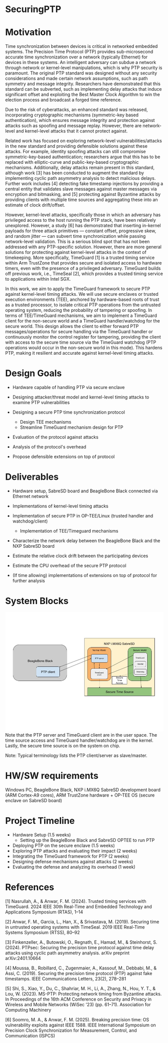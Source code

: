 # SecuringPTP

# Motivation
Time synchronization between devices is critical in networked embedded systems. The Precision Time Protocol (PTP) provides sub-microsecond accurate time synchronization over a network (typically Ethernet) for devices in these systems. An intelligent adversary can subdue a network through network or kernel-level manipulations, which is why PTP security is paramount. The original PTP standard was designed without any security considerations and made certain network assumptions, such as path symmetry and message integrity. Researchers have demonstrated that this standard can be subverted, such as implementing delay attacks that induce significant offset and exploiting the Best Master Clock Algorithm to win the election process and broadcast a forged time reference.

Due to the risk of cyberattacks, an enhanced standard was released, incorporating cryptographic mechanisms (symmetric-key based authentication), which ensures message integrity and protection against attacks such as spoofing and message replay. However, there are network-level and kernel-level attacks that it cannot protect against.

Related work has focused on exploring network-level vulnerabilities/attacks in the new standard and providing defensible solutions against these attacks. For example, identity spoofing attacks can still compromise symmetric-key-based authentication; researchers argue that this has to be replaced with elliptic-curve and public-key-based cryptographic mechanisms. Additionally, delay attacks remain present in this standard, although work [3] has been conducted to augment the standard by implementing cyclic path asymmetry analysis to detect malicious delays. Further work includes [4] detecting fake timestamp injections by providing a central entity that validates slave messages against master messages via encryption and bitmasking, and [5] protecting against Byzantine attacks by providing clients with multiple time sources and aggregating these into an estimate of clock drift/offset. 

However, kernel-level attacks, specifically those in which an adversary has privileged access to the host running the PTP stack, have been relatively unexplored. However, a study [6] has demonstrated that inserting in-kernel payloads for three attack primitives — constant offset, progressive skew, and random jitter — can subvert time synchronization while passing network-level validation. This is a serious blind spot that has not been addressed with any PTP-specific solution. However, there are more general solutions for protecting against kernel-level attacks in the context of timekeeping. More specifically, TimeGuard [1] is a trusted timing service within Arm TrustZone that provides secure and isolated access to hardware timers, even with the presence of a privileged adversary. TimeGuard builds off previous work, i.e., TimeSeal [2], which provides a trusted timing service to applications within Intel SGX.

In this work, we aim to apply the TimeGuard framework to secure PTP against kernel-level timing attacks. We will use secure enclaves or trusted execution environments (TEE), anchored by hardware-based roots of trust as a trusted processor, to isolate critical PTP operations from the untrusted operating system, reducing the probability of tampering or spoofing. In terms of TEE/TimeGuard mechanisms, we aim to implement a TimeGuard client for the non-secure world and a TimeGuard handler/watchdog for the secure world. This design allows the client to either forward PTP messages/operations for secure handling via the TimeGuard handler or continuously monitor the control register for tampering, providing the client with access to the secure time source via the TimeGuard watchdog (PTP operations would occur in the non-secure world in this mode). This hardens PTP, making it resilient and accurate against kernel-level timing attacks. 

# Design Goals
- Hardware capable of handling PTP via secure enclave

- Designing attacker/threat model and kernel-level timing attacks to examine PTP vulnerabilities

- Designing a secure PTP time synchronization protocol 
    - Design TEE mechanisms
    - Streamline TimeGuard mechanism design for PTP

- Evaluation of the protocol against attacks

- Analysis of the protocol's overhead

- Propose defensible extensions on top of protocol

# Deliverables
- Hardware setup, SabreSD board and BeagleBone Black connected via Ethernet network

- Implementations of kernel-level timing attacks 

- Implementation of secure PTP in OP-TEE/Linux (trusted handler and watchdog/client)
    - Implementation of TEE/Timeguard mechanisms

- Characterize the network delay between the BeagleBone Black and the NXP SabreSD board

- Estimate the relative clock drift between the participating devices

- Estimate the CPU overhead of the secure PTP protocol

- (If time allowing) implementations of extensions on top of protocol for further analysis


# System Blocks

![My Diagram](images/SystemBlocks.jpg)
Note that the PTP server and TimeGuard client are in the user space. The time source access and TimeGuard handler/watchdog are in the kernel. Lastly, the secure time source is on the system on chip.

Note: Typical terminology lists the PTP client/server as slave/master.

# HW/SW requirements
Windows PC, BeagleBone Black, NXP i.MX6Q SabreSD development board (ARM Cortex-A9 cores), ARM TrustZone hardware + OP-TEE OS (secure enclave on SabreSD board)

# Project Timeline

- Hardware Setup (1.5 weeks)
    - Setting up the BeagleBone Black and SabreSD OPTEE to run PTP
- Deploying PTP on the secure enclave (1.5 weeks)
- Exploring PTP attacks and evaluating their impact (2 weeks)
- Integrating the TimeGuard framework for PTP (2 weeks)
- Designing defense mechanisms against attacks (2 weeks)
- Evaluating the defense and analyzing its overhead (1 week)


# References

[1] Nasrullah, A., & Anwar, F. M. (2024). Trusted timing services with TimeGuard. 2024 IEEE 30th Real-Time and Embedded Technology and Applications Symposium (RTAS), 1–14

[2] Anwar, F. M., Garcia, L., Han, X., & Srivastava, M. (2019). Securing time in untrusted operating systems with TimeSeal. 2019 IEEE Real-Time Systems Symposium (RTSS), 80–92

[3] Finkenzeller, A., Butowski, O., Regnath, E., Hamad, M., & Steinhorst, S. (2024). PTPsec: Securing the precision time protocol against time delay attacks using cyclic path asymmetry analysis. arXiv preprint arXiv:2401.10664

[4] Moussa, B., Robillard, C., Zugenmaier, A., Kassouf, M., Debbabi, M., & Assi, C. (2019). Securing the precision time protocol (PTP) against fake timestamps. IEEE Communications Letters, 23(2), 278–281

[5] Shi, S., Xiao, Y., Du, C., Shahriar, M. H., Li, A., Zhang, N., Hou, Y. T., & Lou, W. (2023). MS-PTP: Protecting network timing from Byzantine attacks. In Proceedings of the 16th ACM Conference on Security and Privacy in Wireless and Mobile Networks (WiSec ’23) (pp. 61–71). Association for Computing Machinery

[6] Soomro, M. A., & Anwar, F. M. (2025). Breaking precision time: OS vulnerability exploits against IEEE 1588. IEEE International Symposium on Precision Clock Synchronization for Measurement, Control, and Communication (ISPCS) 